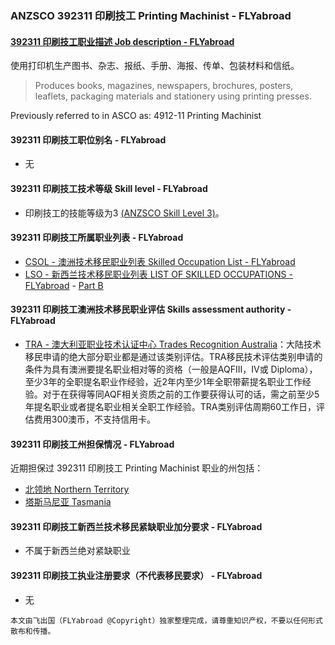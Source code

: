 ### ANZSCO 392311 印刷技工 Printing Machinist - FLYabroad ###

#### [392311 印刷技工职业描述 Job description - FLYabroad](http://www.flyabroadvisa.com/anzsco/3923.html#392311)

使用打印机生产图书、杂志、报纸、手册、海报、传单、包装材料和信纸。

> Produces books, magazines, newspapers, brochures, posters, leaflets, packaging materials and stationery using printing presses. 

Previously referred to in ASCO as:
4912-11 Printing Machinist

#### 392311 印刷技工职位别名 - FLYabroad
 
- 无

#### 392311 印刷技工技术等级 Skill level - FLYabroad

- 印刷技工的技能等级为3 [(ANZSCO Skill Level 3)](http://www.flyabroadvisa.com/anzsco/)。

#### 392311 印刷技工所属职业列表 - FLYabroad

- [CSOL - 澳洲技术移民职业列表 Skilled Occupation List - FLYabroad](http://www.flyabroadvisa.com/sol/)
- [LSO - 新西兰技术移民职业列表 LIST OF SKILLED OCCUPATIONS - FLYabroad](http://nz.flyabroadvisa.com/lso/) - [Part B](partb)

#### 392311 印刷技工澳洲技术移民职业评估 Skills assessment authority - FLYabroad

- [TRA - 澳大利亚职业技术认证中心 Trades Recognition Australia](http://www.flyabroadvisa.com/ass/tra.html)：大陆技术移民申请的绝大部分职业都是通过该类别评估。TRA移民技术评估类别申请的条件为具有澳洲要提名职业相对等的资格（一般是AQFIII，IV或 Diploma），至少3年的全职提名职业作经验，近2年内至少1年全职带薪提名职业工作经验。对于在获得等同AQF相关资质之前的工作要获得认可的话，需之前至少5年提名职业或者提名职业相关全职工作经验。TRA类别评估周期60工作日，评估费用300澳币，不支持信用卡。

#### 392311 印刷技工州担保情况 - FLYabroad

近期担保过 392311 印刷技工 Printing Machinist 职业的州包括：

- [北领地 Northern Territory](http://www.flyabroadvisa.com/zdb/nt.html)
- [塔斯马尼亚 Tasmania](http://www.flyabroadvisa.com/zdb/tas.html)

#### 392311 印刷技工新西兰技术移民紧缺职业加分要求 - FLYabroad

- 不属于新西兰绝对紧缺职业

#### 392311 印刷技工执业注册要求（不代表移民要求） - FLYabroad

- 无

`本文由飞出国（FLYabroad @Copyright）独家整理完成，请尊重知识产权，不要以任何形式散布和传播。`
